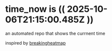 # time_now is (( 2025-10-06T21:15:00.485Z ))

an automated repo that shows the currnent time

inspired by [breakingheatmap](https://github.com/breakingheatmap/breakingheatmap)